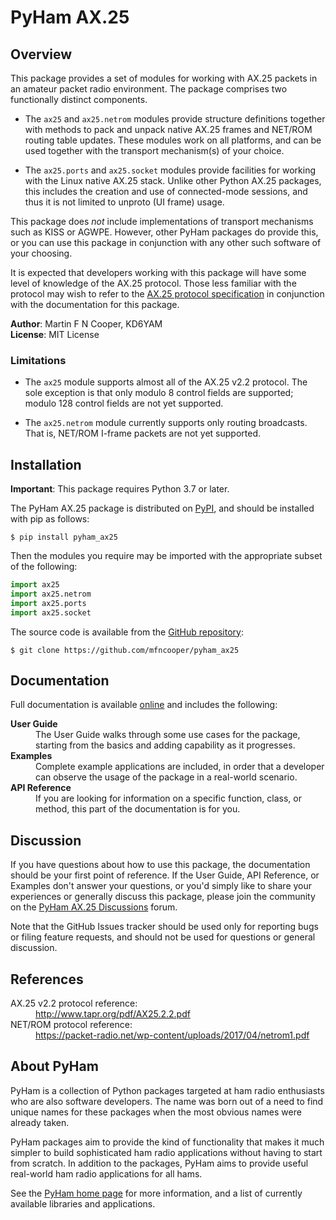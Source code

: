 # PyHam AX.25

## Overview

This package provides a set of modules for working with AX.25 packets in an
amateur packet radio environment. The package comprises two functionally
distinct components.

- The `ax25` and `ax25.netrom` modules provide structure definitions
  together with methods to pack and unpack native AX.25 frames and NET/ROM
  routing table updates. These modules work on all platforms, and can be used
  together with the transport mechanism(s) of your choice.

- The `ax25.ports` and `ax25.socket` modules provide facilities for working
  with the Linux native AX.25 stack. Unlike other Python AX.25 packages, this
  includes the creation and use of connected-mode sessions, and thus it is not
  limited to unproto (UI frame) usage.

This package does *not* include implementations of transport mechanisms such as
KISS or AGWPE. However, other PyHam packages do provide this, or you can use
this package in conjunction with any other such software of your choosing.

It is expected that developers working with this package will have some level
of knowledge of the AX.25 protocol. Those less familiar with the protocol may
wish to refer to the
[AX.25 protocol specification](http://www.tapr.org/pdf/AX25.2.2.pdf)
in conjunction with the documentation for this package.

**Author**: Martin F N Cooper, KD6YAM  
**License**: MIT License

### Limitations

- The `ax25` module supports almost all of the AX.25 v2.2 protocol. The sole
  exception is that only modulo 8 control fields are supported; modulo 128
  control fields are not yet supported.

- The `ax25.netrom` module currently supports only routing broadcasts. That
  is, NET/ROM I-frame packets are not yet supported.

## Installation

**Important**: This package requires Python 3.7 or later.

The PyHam AX.25 package is distributed on
[PyPI](https://pypi.org/project/pyham_ax25/),
and should be installed with pip as follows:

```console
$ pip install pyham_ax25
```

Then the modules you require may be imported with the appropriate subset of the
following:

```python
import ax25
import ax25.netrom
import ax25.ports
import ax25.socket
```

The source code is available from the
[GitHub repository](https://github.com/mfncooper/pyham_ax25):

```console
$ git clone https://github.com/mfncooper/pyham_ax25
```

## Documentation

Full documentation is available
[online](https://pyham-ax25.readthedocs.io/en/latest/)
and includes the following:

<dl>
<dt><b>User Guide</b></dt>
<dd>The User Guide walks through some use cases for the package, starting
from the basics and adding capability as it progresses.</dd>
<dt><b>Examples</b></dt>
<dd>Complete example applications are included, in order that a developer
can observe the usage of the package in a real-world scenario.</dd>
<dt><b>API Reference</b></dt>
<dd>If you are looking for information on a specific function, class, or
method, this part of the documentation is for you.</dd>
</dl>

## Discussion

If you have questions about how to use this package, the documentation should
be your first point of reference. If the User Guide, API Reference, or Examples
don't answer your questions, or you'd simply like to share your experiences
or generally discuss this package, please join the community on the
[PyHam AX.25 Discussions](https://github.com/mfncooper/pyham_ax25/discussions)
forum.

Note that the GitHub Issues tracker should be used only for reporting bugs or
filing feature requests, and should not be used for questions or general
discussion.

## References

<dl>
<dt>AX.25 v2.2 protocol reference:</dt>
<dd><a href="http://www.tapr.org/pdf/AX25.2.2.pdf">http://www.tapr.org/pdf/AX25.2.2.pdf</a></dd>
<dt>NET/ROM protocol reference:</dt>
<dd><a href="https://packet-radio.net/wp-content/uploads/2017/04/netrom1.pdf">https://packet-radio.net/wp-content/uploads/2017/04/netrom1.pdf</a></dd>
</dl>

## About PyHam

PyHam is a collection of Python packages targeted at ham radio enthusiasts who
are also software developers. The name was born out of a need to find unique
names for these packages when the most obvious names were already taken.

PyHam packages aim to provide the kind of functionality that makes it much
simpler to build sophisticated ham radio applications without having to start
from scratch. In addition to the packages, PyHam aims to provide useful
real-world ham radio applications for all hams.

See the [PyHam home page](https://pyham.org) for more information, and a
list of currently available libraries and applications.
